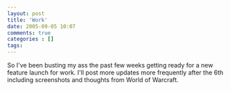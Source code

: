 ```yaml
---
layout: post
title: 'Work'
date: 2005-09-05 10:07
comments: true
categories : []
tags:
---
```

So I've been busting my ass the past few weeks getting ready for a new feature launch for work. I'll post more updates more frequently after the 6th including screenshots and thoughts from World of Warcraft.



